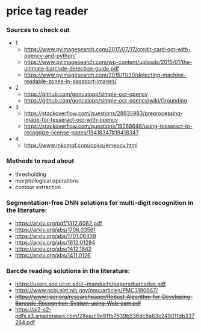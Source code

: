 # price tag reader

### Sources to check out
- 1
  - https://www.pyimagesearch.com/2017/07/17/credit-card-ocr-with-opencv-and-python/
  - https://www.pyimagesearch.com/wp-content/uploads/2015/01/the-ultimate-barcode-detection-guide.pdf
  - https://www.pyimagesearch.com/2015/11/30/detecting-machine-readable-zones-in-passport-images/
- 2
  - https://github.com/goncalopp/simple-ocr-opencv
  - https://github.com/goncalopp/simple-ocr-opencv/wiki/Grounding
- 3
  - https://stackoverflow.com/questions/28935983/preprocessing-image-for-tesseract-ocr-with-opencv
  - https://stackoverflow.com/questions/19268648/using-tesseract-to-recognize-license-plates/19418347#19418347
- 4
  - https://www.mkompf.com/cplus/emeocv.html

### Methods to read about
- thresholding
- morphological operations
- contour extraction

### Segmentation-free DNN solutions for multi-digit recognition in the literature:
- https://arxiv.org/pdf/1312.6082.pdf
- https://arxiv.org/abs/1706.03581
- https://arxiv.org/abs/1701.06439
- https://arxiv.org/abs/1612.01294
- https://arxiv.org/abs/1412.1842
- https://arxiv.org/abs/1411.0126

### Barcde reading solutions in the literature:
- https://users.soe.ucsc.edu/~manduchi/papers/barcodes.pdf
- https://www.ncbi.nlm.nih.gov/pmc/articles/PMC3190667/
- ~~https://www.ijser.org/researchpaper/Robust-Algorithm-for-Developing-Barcode-Recognition-System-using-Web-cam.pdf~~
- https://ai2-s2-pdfs.s3.amazonaws.com/28ea/c9e91fb7639b936dc8a63c249011db337264.pdf
